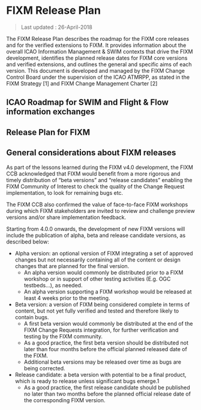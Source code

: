 # FIXM Release Plan

> Last updated : 26-April-2018

The FIXM Release Plan describes the roadmap for the FIXM core releases and for the verified 
extensions  to  FIXM.  It provides information about the overall ICAO Information Management & 
SWIM contexts that drive the FIXM development, identifies the planned release dates for FIXM core 
versions and verified extensions, and outlines the general and specific aims of each version. 
This document is developed and managed by the FIXM Change Control Board under the supervision 
of the ICAO ATMRPP, as stated in the FIXM Strategy [1] and FIXM Change Management Charter [2]

## ICAO Roadmap for SWIM and Flight & Flow information exchanges

## Release Plan for FIXM

## General considerations about FIXM releases

As part of the lessons learned during the FIXM v4.0 development, the FIXM CCB acknowledged that 
FIXM  would  benefit  from  a  more  rigorous  and  timely  distribution  of  “beta  versions”  and  “release 
candidates”  enabling  the  FIXM  Community  of  Interest  to  check  the  quality  of  the  Change  Request 
implementation, to look for remaining bugs etc.  

The  FIXM  CCB  also  confirmed  the  value  of  face-to-face  FIXM  workshops  during  which  FIXM 
stakeholders  are  invited  to  review  and  challenge  preview  versions  and/or  share  implementation 
feedback. 

Starting  from 4.0.0 onwards, the development of new FIXM versions will include the publication of 
alpha, beta and release candidate versions, as described below: 
- Alpha version:  an  optional  version  of  FIXM  integrating  a  set  of  approved  changes  but  not 
necessarily  containing  all  of  the  content  or  design  changes  that  are  planned  for  the  final 
version. 
  - An  alpha  version  would  commonly  be  distributed  prior  to  a  FIXM  workshop  or  in 
support of other testing activities (E.g. OGC testbeds...), as needed. 
  - An  alpha  version  supporting  a  FIXM  workshop  would  be  released  at  least  4  weeks 
prior to the meeting. 
- Beta version: a version of FIXM being considered complete in terms of content, but not yet 
fully verified and tested and therefore likely to contain bugs. 
  - A  first  beta version  would commonly  be  distributed  at  the end of  the  FIXM  Change 
Requests integration, for further verification and testing by the FIXM community. 
  - As  a  good  practice,  the  first  beta  version  should  be  distributed  not  later  than  four 
months before the official planned released date of the FIXM. 
  - Additional beta versions may be released over time as bugs are being corrected. 
- Release  candidate:  a  beta  version  with  potential  to  be  a  final  product,  which  is  ready  to 
release unless significant bugs emerge.1 
  - As a good practice, the first release candidate should be published no later than two 
months before the planned official release date of the corresponding FIXM version.

